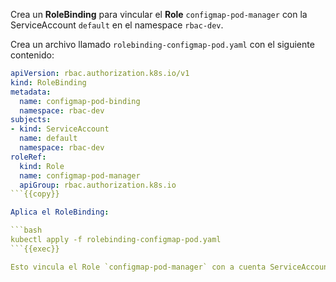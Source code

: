 
Crea un **RoleBinding** para vincular el **Role** `configmap-pod-manager` con la ServiceAccount `default` en el namespace `rbac-dev`.

Crea un archivo llamado `rolebinding-configmap-pod.yaml` con el siguiente contenido:

```yaml
apiVersion: rbac.authorization.k8s.io/v1
kind: RoleBinding
metadata:
  name: configmap-pod-binding
  namespace: rbac-dev
subjects:
- kind: ServiceAccount
  name: default
  namespace: rbac-dev
roleRef:
  kind: Role
  name: configmap-pod-manager
  apiGroup: rbac.authorization.k8s.io
```{{copy}}

Aplica el RoleBinding:

```bash
kubectl apply -f rolebinding-configmap-pod.yaml
```{{exec}}

Esto vincula el Role `configmap-pod-manager` con a cuenta ServiceAccount `default`.